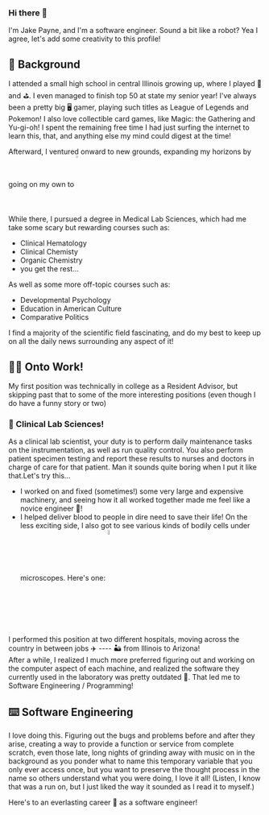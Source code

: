 ### Hi there 👋

I'm Jake Payne, and I'm a software engineer. Sound a bit like a robot? Yea I agree, let's add some creativity to this profile!

## 🏫 Background

I attended a small high school in central Illinois growing up, where I played 🏀 and ⛳. I even managed to finish top 50 at state my senior year! I've always been a pretty big 🖥️ gamer, playing such titles as League of Legends and Pokemon! I also love collectible card games, like Magic: the Gathering and Yu-gi-oh! I spent the remaining free time I had just surfing the internet to learn this, that, and anything else my mind could digest at the time!

Afterward, I ventured onward to new grounds, expanding my horizons by going on my own to <img align="center" width="3%" src=https://user-images.githubusercontent.com/26901356/150296303-053a0b3e-1ac9-4ce4-86df-26d167eda6ad.png />  
While there, I pursued a degree in Medical Lab Sciences, which had me take some scary but rewarding courses such as:
<ul>
  <li> Clinical Hematology </li>
  <li> Clinical Chemisty </li>
  <li> Organic Chemistry </li>
  <li> you get the rest... </li>
</ul>
As well as some more off-topic courses such as:
<ul>
  <li> Developmental Psychology </li>
  <li> Education in American Culture</li>
  <li> Comparative Politics</li>
</ul>  

I find a majority of the scientific field fascinating, and do my best to keep up on all the daily news surrounding any aspect of it!

## 👨‍🔬 Onto Work!

My first position was technically in college as a Resident Advisor, but skipping past that to some of the more interesting positions (even though I do have a funny story or two)

### 🧪 Clinical Lab Sciences!

As a clinical lab scientist, your duty is to perform daily maintenance tasks on the instrumentation, as well as run quality control. You also perform patient specimen testing and report these results to nurses and doctors in charge of care for that patient. Man it sounds quite boring when I put it like that.Let's try this...  

- I worked on and fixed (sometimes!) some very large and expensive machinery, and seeing how it all worked together made me feel like a novice engineer 🔧! 
- I helped deliver blood to people in dire need to save their life! On the less exciting side, I also got to see various kinds of bodily cells under microscopes. Here's one: <img align="center" width="5%" src="https://cdn.discordapp.com/attachments/920440490548146189/933634974408671262/IMG_20191101_050710_01.jpg" />

I performed this position at two different hospitals, moving across the country in between jobs ✈️ ---- 🏜️ from Illinois to Arizona!  
After a while, I realized I much more preferred figuring out and working on the computer aspect of each machine, and realized the software they currently used in the laboratory was pretty outdated 🤔. That led me to Software Engineering / Programming!

## ⌨️ Software Engineering 

I love doing this. Figuring out the bugs and problems before and after they arise, creating a way to provide a function or service from complete scratch, even those late, long nights of grinding away with music on in the background as you ponder what to name this temporary variable that you only ever access once, but you want to preserve the thought process in the name so others understand what you were doing, I love it all! (Listen, I know that was a run on, but I just liked the way it sounded as I read it to myself.)

Here's to an everlasting career 💼 as a software engineer!





